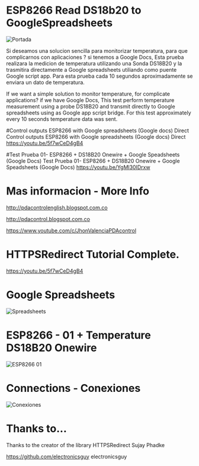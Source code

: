 
# ESP8266 Read DS18b20 to GoogleSpreadsheets
![Portada](https://github.com/JhonControl/ESP8266_DS18B20_GoogleSpreadsheet/blob/master/extras/Portada.jpg)

Si deseamos una solucion sencilla para monitorizar temperatura, para que complicarnos con aplicaciones ?
si tenemos a Google Docs, Esta prueba realizara la medicion de temperatura utilizando una Sonda DS18B20 y la trasmitira directamente a Google spreadsheets utiliando como puente Google script app.
Para esta prueba cada 10 segundos aproximadamente se enviara un dato de temperatura.

If we want a simple solution to monitor temperature, for complicate applications?
if we have Google Docs, This test perform temperature measurement using a probe DS18B20 and transmit directly to  Google spreadsheets using as Google app script bridge.
For this test approximately every 10 seconds temperature data was sent.

#Control outputs  ESP8266  with Google spreadsheets (Google docs) Direct
Control outputs  ESP8266  with Google spreadsheets (Google docs) Direct  
https://youtu.be/5f7wCeD4gB4

#Test Prueba 01-  ESP8266 + DS18B20 Onewire + Google Speadsheets (Google Docs)
Test Prueba 01-  ESP8266 + DS18B20 Onewire + Google Speadsheets (Google Docs)
https://youtu.be/YgMl30IDrxw

# Mas informacion -  More Info
http://pdacontrolenglish.blogspot.com.co

http://pdacontrol.blogspot.com.co

https://www.youtube.com/c/JhonValenciaPDAcontrol

# HTTPSRedirect  Tutorial Complete.
https://youtu.be/5f7wCeD4gB4

# Google Spreadsheets
![Spreadsheets](https://github.com/JhonControl/ESP8266_DS18B20_GoogleSpreadsheet/blob/master/extras/sheets.JPG)

# ESP8266 - 01  + Temperature DS18B20 Onewire
![ESP8266 01](https://github.com/JhonControl/ESP8266_DS18B20_GoogleSpreadsheet/blob/master/extras/Real.jpg)

# Connections - Conexiones
![Conexiones](https://github.com/JhonControl/ESP8266_DS18B20_GoogleSpreadsheet/blob/master/extras/Diagram.jpg)


# Thanks to...
Thanks to the creator of the library HTTPSRedirect
Sujay Phadke

https://github.com/electronicsguy
electronicsguy

